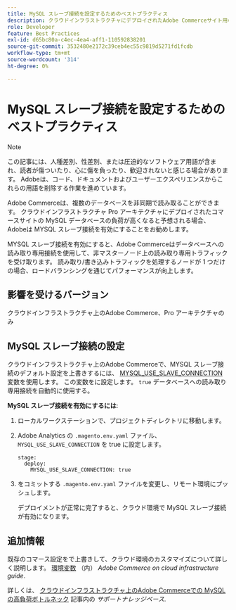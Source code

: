 ```yaml
---
title: MySQL スレーブ接続を設定するためのベストプラクティス
description: クラウドインフラストラクチャにデプロイされたAdobe Commerceサイト用の MySQL スレーブ接続を設定する方法を説明します。
role: Developer
feature: Best Practices
exl-id: d65bc80a-c4ec-4ea4-aff1-110592838201
source-git-commit: 3532480e2172c39ceb4ec55c9819d5271fd1fcdb
workflow-type: tm+mt
source-wordcount: '314'
ht-degree: 0%

---
```


# MySQL スレーブ接続を設定するためのベストプラクティス

>[!NOTE]
>
>この記事には、人種差別、性差別、または圧迫的なソフトウェア用語が含まれ、読者が傷ついたり、心に傷を負ったり、歓迎されないと感じる場合があります。 Adobeは、コード、ドキュメントおよびユーザーエクスペリエンスからこれらの用語を削除する作業を進めています。

Adobe Commerceは、複数のデータベースを非同期で読み取ることができます。 クラウドインフラストラクチャ Pro アーキテクチャにデプロイされたコマースサイトの MySQL データベースの負荷が高くなると予想される場合、Adobeは MYSQL スレーブ接続を有効にすることをお勧めします。

MYSQL スレーブ接続を有効にすると、Adobe Commerceはデータベースへの読み取り専用接続を使用して、非マスターノード上の読み取り専用トラフィックを受け取ります。 読み取り/書き込みトラフィックを処理するノードが 1 つだけの場合、ロードバランシングを通じてパフォーマンスが向上します。

## 影響を受けるバージョン

クラウドインフラストラクチャ上のAdobe Commerce、Pro アーキテクチャのみ

## MySQL スレーブ接続の設定

クラウドインフラストラクチャ上のAdobe Commerceで、MYSQL スレーブ接続のデフォルト設定を上書きするには、 [MYSQL_USE_SLAVE_CONNECTION](https://experienceleague.adobe.com/docs/commerce-cloud-service/user-guide/configure/env/stage/variables-deploy.html#mysql_use_slave_connection) 変数を使用します。 この変数をに設定します。 `true` データベースへの読み取り専用接続を自動的に使用する。

**MySQL スレーブ接続を有効にするには**:

1. ローカルワークステーションで、プロジェクトディレクトリに移動します。

1. Adobe Analytics の `.magento.env.yaml` ファイル、 `MYSQL_USE_SLAVE_CONNECTION` を true に設定します。

   ```
   stage:
     deploy:
       MYSQL_USE_SLAVE_CONNECTION: true
   ```

1. をコミットする `.magento.env.yaml` ファイルを変更し、リモート環境にプッシュします。

   デプロイメントが正常に完了すると、クラウド環境で MySQL スレーブ接続が有効になります。

## 追加情報

既存のコマース設定をで上書きして、クラウド環境のカスタマイズについて詳しく説明します。 [環境変数](https://experienceleague.adobe.com/docs/commerce-cloud-service/user-guide/configure/env/configure-env-yaml.html#environment-variables) （内） _Adobe Commerce on cloud infrastructure guide_.

詳しくは、 [クラウドインフラストラクチャ上のAdobe Commerceでの MySQL の高負荷ボトルネック](https://experienceleague.adobe.com/docs/commerce-knowledge-base/kb/troubleshooting/database/mysql-high-load-bottleneck-in-magento-commerce-cloud.html) 記事内の _サポートナレッジベース_.
